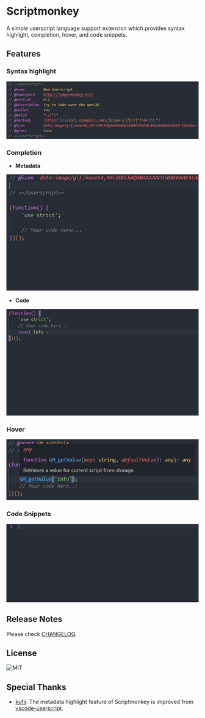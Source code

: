 # Scriptmonkey

A simple userscript language support extension which provides syntax highlight, completion, hover, and code snippets.

## Features

### Syntax highlight

![Metadata highlight](images/metadata.png)

### Completion

- **Metadata**

![Metadata Completion](images/meta_completion.gif)

- **Code**

![Code Completion](images/code_completion.gif)

### Hover

![Code Hover](images/code_hover.png)

### Code Snippets

![Code Snippets](images/code_snippets.gif)

## Release Notes

Please check [CHANGELOG](CHANGELOG.md).

## License

![MIT](https://img.shields.io/github/license/andywang425/vscode-scriptmonkey?style=for-the-badge)

## Special Thanks

- [kufii](https://github.com/kufii): The metadata highlight feature of Scriptmonkey is improved from [vscode-userscript](https://github.com/kufii/vscode-userscript).
